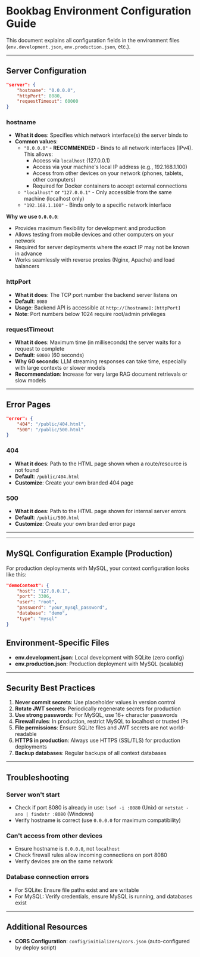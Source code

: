# Bookbag Environment Configuration Guide

This document explains all configuration fields in the environment files (`env.development.json`, `env.production.json`, etc.).

---

## Server Configuration

```json
"server": {
    "hostname": "0.0.0.0",
    "httpPort": 8080,
    "requestTimeout": 60000
}
```

### hostname
- **What it does**: Specifies which network interface(s) the server binds to
- **Common values**:
  - `"0.0.0.0"` - **RECOMMENDED** - Binds to all network interfaces (IPv4). This allows:
    - Access via `localhost` (127.0.0.1)
    - Access via your machine's local IP address (e.g., 192.168.1.100)
    - Access from other devices on your network (phones, tablets, other computers)
    - Required for Docker containers to accept external connections
  - `"localhost"` or `"127.0.0.1"` - Only accessible from the same machine (localhost only)
  - `"192.168.1.100"` - Binds only to a specific network interface

**Why we use `0.0.0.0`**:
- Provides maximum flexibility for development and production
- Allows testing from mobile devices and other computers on your network
- Required for server deployments where the exact IP may not be known in advance
- Works seamlessly with reverse proxies (Nginx, Apache) and load balancers

### httpPort
- **What it does**: The TCP port number the backend server listens on
- **Default**: `8080`
- **Usage**: Backend API is accessible at `http://[hostname]:[httpPort]`
- **Note**: Port numbers below 1024 require root/admin privileges

### requestTimeout
- **What it does**: Maximum time (in milliseconds) the server waits for a request to complete
- **Default**: `60000` (60 seconds)
- **Why 60 seconds**: LLM streaming responses can take time, especially with large contexts or slower models
- **Recommendation**: Increase for very large RAG document retrievals or slow models

---

## Error Pages

```json
"error": {
    "404": "/public/404.html",
    "500": "/public/500.html"
}
```

### 404
- **What it does**: Path to the HTML page shown when a route/resource is not found
- **Default**: `/public/404.html`
- **Customize**: Create your own branded 404 page

### 500
- **What it does**: Path to the HTML page shown for internal server errors
- **Default**: `/public/500.html`
- **Customize**: Create your own branded error page

---



---
## MySQL Configuration Example (Production)

For production deployments with MySQL, your context configuration looks like this:

```json
"demoContext": {
    "host": "127.0.0.1",
    "port": 3306,
    "user": "root",
    "password": "your_mysql_password",
    "database": "demo",
    "type": "mysql"
}
```


## Environment-Specific Files

- **env.development.json**: Local development with SQLite (zero config)
- **env.production.json**: Production deployment with MySQL (scalable)

---

## Security Best Practices

1. **Never commit secrets**: Use placeholder values in version control
2. **Rotate JWT secrets**: Periodically regenerate secrets for production
3. **Use strong passwords**: For MySQL, use 16+ character passwords
4. **Firewall rules**: In production, restrict MySQL to localhost or trusted IPs
5. **File permissions**: Ensure SQLite files and JWT secrets are not world-readable
6. **HTTPS in production**: Always use HTTPS (SSL/TLS) for production deployments
7. **Backup databases**: Regular backups of all context databases

---

## Troubleshooting

### Server won't start
- Check if port 8080 is already in use: `lsof -i :8080` (Unix) or `netstat -ano | findstr :8080` (Windows)
- Verify hostname is correct (use `0.0.0.0` for maximum compatibility)

### Can't access from other devices
- Ensure hostname is `0.0.0.0`, not `localhost`
- Check firewall rules allow incoming connections on port 8080
- Verify devices are on the same network

### Database connection errors
- For SQLite: Ensure file paths exist and are writable
- For MySQL: Verify credentials, ensure MySQL is running, and databases exist

---

## Additional Resources

- **CORS Configuration**: `config/initializers/cors.json` (auto-configured by deploy script)
